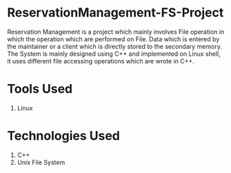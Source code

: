 # ReservationManagement-FS-Project
Reservation Management is a project which mainly involves File operation in which the operation which are performed on File. Data which is entered by the maintainer or a client which is directly stored to the secondary memory. The System is mainly designed using C++ and implemented on Linux shell, it uses different file accessing operations which are wrote in C++.

# Tools Used
1. Linux

# Technologies Used
1. C++
2. Unix File System
